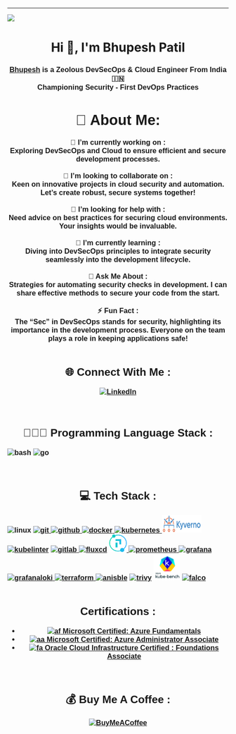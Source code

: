 ---
[![](https://visitcount.itsvg.in/api?id=BhupeshCraft&icon=0&color=0)](https://visitcount.itsvg.in)


<h1 align="center">Hi 👋, I'm Bhupesh Patil </h1>
<h3 align="center"><font face="Arial"><a href="https://www.linkedin.com/in/iambhupesh/" target="_blank" rel="noreferrer">Bhupesh</a> is a Zeolous DevSecOps & Cloud Engineer From India  🇮🇳 <br> Championing Security - First DevOps Practices <br>


# 💫 About Me:
🔭 I’m currently working on : <br> Exploring DevSecOps and Cloud to ensure efficient and secure development processes.
<br>
<br>
👯 I’m looking to collaborate on : <br> Keen on innovative projects in cloud security and automation. Let’s create robust, secure systems together! 
<br>
<br>
🤝 I’m looking for help with : <br> Need advice on best practices for securing cloud environments. Your insights would be invaluable. 
<br>
<br>
🌱 I’m currently learning : <br> Diving into DevSecOps principles to integrate security seamlessly into the development lifecycle. 
<br>
<br>
💬 Ask Me About : <br> Strategies for automating security checks in development. I can share effective methods to secure your code from the start. 
<br>
<br>
⚡ Fun Fact : <br> The “Sec” in DevSecOps stands for security, highlighting its importance in the development process. Everyone on the team plays a role in keeping applications safe! 
<br>
<br>


## 🌐 Connect With Me :
[![LinkedIn](https://img.shields.io/badge/LinkedIn-%230077B5.svg?logo=linkedin&logoColor=white)](https://linkedin.com/in/iambhupesh) 

<br>

## 👨🏻‍💻 Programming Language Stack :
<p align="left"><img src="https://www.vectorlogo.zone/logos/gnu_bash/gnu_bash-icon.svg" alt="bash" title="bash" title="bash" width="40" height="40"/> <img src="https://www.vectorlogo.zone/logos/golang/golang-official.svg" alt="go" title="go" width="50" height="50"/> </p>

<br>

## 💻 Tech Stack :
<p align="left"> 
<p align="left"><img src="https://brandlogos.net/wp-content/uploads/2020/03/Linux-logo.png" alt="linux" title="linux" width="40" height="40"/>
<a href="https://git-scm.com/" target="_blank" rel="noreferrer"> <img src="https://www.vectorlogo.zone/logos/git-scm/git-scm-icon.svg" alt="git" width="40" height="40"/> </a> 
<a href="https://github.com/" target="_blank" rel="noreferrer"> <img src="https://www.vectorlogo.zone/logos/github/github-tile.svg" alt="github" width="40" height="40"/> </a> 
<a href="https://www.docker.com/" target="_blank" rel="noreferrer"> <img src="https://www.vectorlogo.zone/logos/docker/docker-tile.svg" alt="docker" width="40" height="40"/> </a> 
<a href="https://kubernetes.io/" target="_blank" rel="noreferrer"> <img src="https://www.vectorlogo.zone/logos/kubernetes/kubernetes-icon.svg" alt="kubernetes" width="40" height="40"/> </a>
<a href="https://kyverno.io/" target="_blank" rel="noreferrer"> <img src="https://github.com/kyverno/kyverno/raw/main/img/Kyverno_Horizontal.png" alt="kyverno" title="kyverno" width="90" height="40"/></a>    
<a href="https://kubelinter.io/" target="_blank" rel="noreferrer"> <img src="https://github.com/stackrox/kube-linter/raw/main/images/logo/KubeLinter-horizontal.svg" alt="kubelinter" title="kubelinter" width="90" height="40"/></a>  
<a href="https://about.gitlab.com/" target="_blank" rel="noreferrer"> <img src="https://www.vectorlogo.zone/logos/gitlab/gitlab-icon.svg" alt="gitlab" width="40" height="40"/> </a>
<a href="https://fluxcd.io/" target="_blank" rel="noreferrer"> <img src="https://www.vectorlogo.zone/logos/fluxcdio/fluxcdio-icon.svg" alt="fluxcd" title="fluxcd" width="40" height="40"/></a>   
<a href="https://px.dev/" target="_blank" rel="noreferrer"> <img src="https://raw.githubusercontent.com/cncf/artwork/0d4b61882b2dc0cc8af8d16fb5ba9cabbf0cbe5e/projects/pixie/icon/color/pixie-icon-color.svg" alt="pixie" title="pixie" width="40" height="40"/> </a>
<a href="https://prometheus.io/" target="_blank" rel="noreferrer"> <img src="https://www.vectorlogo.zone/logos/prometheusio/prometheusio-icon.svg" alt="prometheus" title="prometheus" width="40" height="40"/> </a>
<a href="https://grafana.com/" target="_blank" rel="noreferrer"> <img src="https://www.vectorlogo.zone/logos/grafana/grafana-icon.svg" alt="grafana" title="grafana" width="40" height="40"/> </a>
<a href="https://grafana.com/" target="_blank" rel="noreferrer"> <img src="https://raw.githubusercontent.com/cncf/landscape/f4cf2961ba0f6b18be96ab827875bb7c1e9b4992/hosted_logos/grafana-loki.svg" alt="grafanaloki" title="grafanaloki" width="40" height="40"/> </a>
<a href="https://terraform.io/" target="_blank" rel="noreferrer"> <img src="https://www.vectorlogo.zone/logos/terraformio/terraformio-icon.svg" alt="terraform" title="terraform" width="40" height="40"/> </a>
<a href="https://ansible.com/" target="_blank" rel="noreferrer"> <img src="https://www.vectorlogo.zone/logos/ansible/ansible-icon.svg" alt="anisble" title="ansible" width="40" height="40"/></a>
<a href="https://trivy.dev/" target="_blank" rel="noreferrer"> <img src="https://aquasecurity.github.io/trivy/v0.24.4/imgs/logo.png" alt="trivy" title="trivy" width="70" height="60"/></a> 
<a href="https://aquasecurity.github.io/kube-bench/v0.6.15/" target="_blank" rel="noreferrer"> <img src="https://github.com/aquasecurity/kube-bench/raw/main/docs/images/kube-bench.png" alt="kubebench" title="kubebench" width="60" height="60"/></a> 
<a href="https://falco.org/" target="_blank" rel="noreferrer"> <img src="https://www.vectorlogo.zone/logos/falco/falco-icon.svg" alt="falco" title="falco" width="70" height="50"/></a>  

<br>
<br>

## Certifications :
<p align="left">
<ul>
  <li><a href="https://learn.microsoft.com/api/credentials/share/en-us/BhupeshPatil-6030/714CBD31033942F3?sharingId=9FCA2D172DF6B5CE" target="_blank" rel="noreferrer"> <img src="https://learn.microsoft.com/media/learn/certification/badges/microsoft-certified-fundamentals-badge.svg?branch=main" alt="af" width="60" height="40"/> Microsoft Certified: Azure Fundamentals </a> </li>
  <li><a href="https://learn.microsoft.com/api/credentials/share/en-us/BhupeshPatil-6030/2C3E0A214A2C8818?sharingId=9FCA2D172DF6B5CE" target="_blank" rel="noreferrer"> <img src="https://learn.microsoft.com/media/learn/certification/badges/microsoft-certified-associate-badge.svg?branch=main" alt="aa" width="60" height="40"/> Microsoft Certified: Azure Administrator Associate </a> </li>
  <li><a href="https://catalog-education.oracle.com/pls/certview/sharebadge?id=0789462C064D9D7F7B67AC6CE4D9D050497B02CC633B72C9A1A71720B224A185" target="_blank" rel="noreferrer"> <img src="https://brm-workforce.oracle.com/pdf/certview/images/OCIF2023CA.png" alt="fa" width="60" height="40"/> Oracle Cloud Infrastructure Certified : Foundations Associate </a> </li>
</ul> 
</p>

<br>

## 💰 Buy Me A Coffee :
  [![BuyMeACoffee](https://img.shields.io/badge/Buy%20Me%20a%20Coffee-ffdd00?style=for-the-badge&logo=buy-me-a-coffee&logoColor=black)](https://buymeacoffee.com/https://buymeacoffee.com/iambhupesh) 
